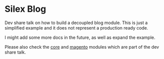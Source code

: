 Silex Blog
==========

Dev share talk on how to build a decoupled blog module. This is just a simplified example and it does not represent a production ready code.

I might add some more docs in the future, as well as expand the example.

Please also check the [core](https://github.com/dpoposki/blog.git) and [magento](https://github.com/dpoposki/magento-blog.git) modules which are part of the dev share talk.